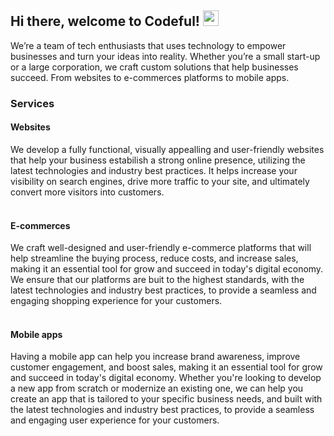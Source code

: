 ## Hi there, welcome to Codeful! <img src="https://media.giphy.com/media/hvRJCLFzcasrR4ia7z/giphy.gif" width="25">

We’re a team of tech enthusiasts that uses technology to empower businesses and turn your ideas into reality. Whether you’re a small start-up or a large corporation, we craft custom solutions that help businesses succeed. From websites to e-commerces platforms to mobile apps.

### Services
#### Websites
We develop a fully functional, visually appealling and user-friendly websites that help your business estabilish a strong online presence, utilizing the latest technologies and industry best practices. It helps increase your visibility on search engines, drive more traffic to your site, and ultimately convert more visitors into customers.
<br><br>

#### E-commerces
We craft well-designed and user-friendly e-commerce platforms that will help streamline the buying process, reduce costs, and increase sales, making it an essential tool for grow and succeed in today's digital economy. We ensure that our platforms are buit to the highest standards, with the latest technologies and industry best practices, to provide a seamless and engaging shopping experience for your customers.
<br><br>

#### Mobile apps
Having a mobile app can help you increase brand awareness, improve customer engagement, and boost sales, making it an essential tool for grow and succeed in today's digital economy. Whether you're looking to develop a new app from scratch or modernize an existing one, we can help you create an app that is tailored to your specific business needs, and built with the latest technologies and industry best practices, to provide a seamless and engaging user experience for your customers.